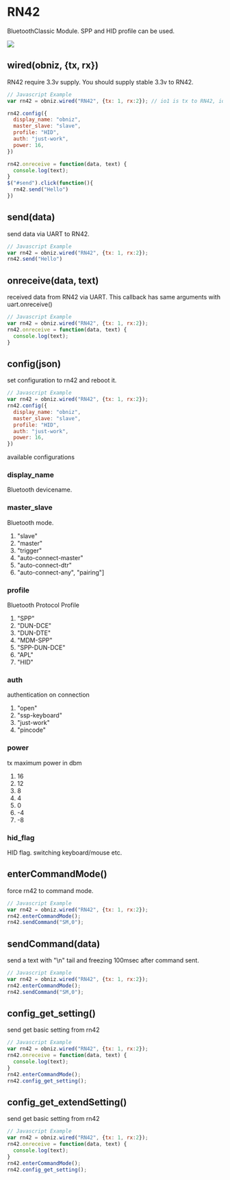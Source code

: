 # RN42
BluetoothClassic Module.
SPP and HID profile can be used.

![](./image.jpg)

## wired(obniz, {tx, rx})
RN42 require 3.3v supply. You should supply stable 3.3v to RN42.

```javascript
// Javascript Example
var rn42 = obniz.wired("RN42", {tx: 1, rx:2}); // io1 is tx to RN42, io2 is rx from RN42

rn42.config({
  display_name: "obniz",
  master_slave: "slave",
  profile: "HID",
  auth: "just-work",
  power: 16,
})

rn42.onreceive = function(data, text) {
  console.log(text);
}
$("#send").click(function(){
  rn42.send("Hello")
})
```

## send(data)
send data via UART to RN42.
```javascript
// Javascript Example
var rn42 = obniz.wired("RN42", {tx: 1, rx:2});
rn42.send("Hello")
```

## onreceive(data, text)
received data from RN42 via UART. This callback has same arguments with uart.onreceive()
```javascript
// Javascript Example
var rn42 = obniz.wired("RN42", {tx: 1, rx:2});
rn42.onreceive = function(data, text) {
  console.log(text);
}
```

## config(json)
set configuration to rn42 and reboot it.
```javascript
// Javascript Example
var rn42 = obniz.wired("RN42", {tx: 1, rx:2});
rn42.config({
  display_name: "obniz",
  master_slave: "slave",
  profile: "HID",
  auth: "just-work",
  power: 16,
})
```

available configurations

### display_name
Bluetooth devicename.

### master_slave
Bluetooth mode.

1. "slave"
2. "master"
3. "trigger"
4. "auto-connect-master"
5. "auto-connect-dtr"
6. "auto-connect-any", "pairing"]

### profile
Bluetooth Protocol Profile

1. "SPP"
2. "DUN-DCE"
3. "DUN-DTE"
4. "MDM-SPP"
5. "SPP-DUN-DCE"
6. "APL"
7. "HID"

### auth
authentication on connection

1. "open"
2. "ssp-keyboard"
3. "just-work"
4. "pincode"

### power
tx maximum power in dbm

1. 16
2. 12
3. 8
4. 4
5. 0
6. -4
7. -8

### hid_flag
HID flag. switching keyboard/mouse etc.

## enterCommandMode()
force rn42 to command mode.
```javascript
// Javascript Example
var rn42 = obniz.wired("RN42", {tx: 1, rx:2});
rn42.enterCommandMode();
rn42.sendCommand("SM,0");
```

## sendCommand(data)
send a text with "\n" tail and freezing 100msec after command sent.
```javascript
// Javascript Example
var rn42 = obniz.wired("RN42", {tx: 1, rx:2});
rn42.enterCommandMode();
rn42.sendCommand("SM,0");
```

## config_get_setting()
send get basic setting from rn42
```javascript
// Javascript Example
var rn42 = obniz.wired("RN42", {tx: 1, rx:2});
rn42.onreceive = function(data, text) {
  console.log(text);
}
rn42.enterCommandMode();
rn42.config_get_setting();
```

## config_get_extendSetting()
send get basic setting from rn42
```javascript
// Javascript Example
var rn42 = obniz.wired("RN42", {tx: 1, rx:2});
rn42.onreceive = function(data, text) {
  console.log(text);
}
rn42.enterCommandMode();
rn42.config_get_setting();
```